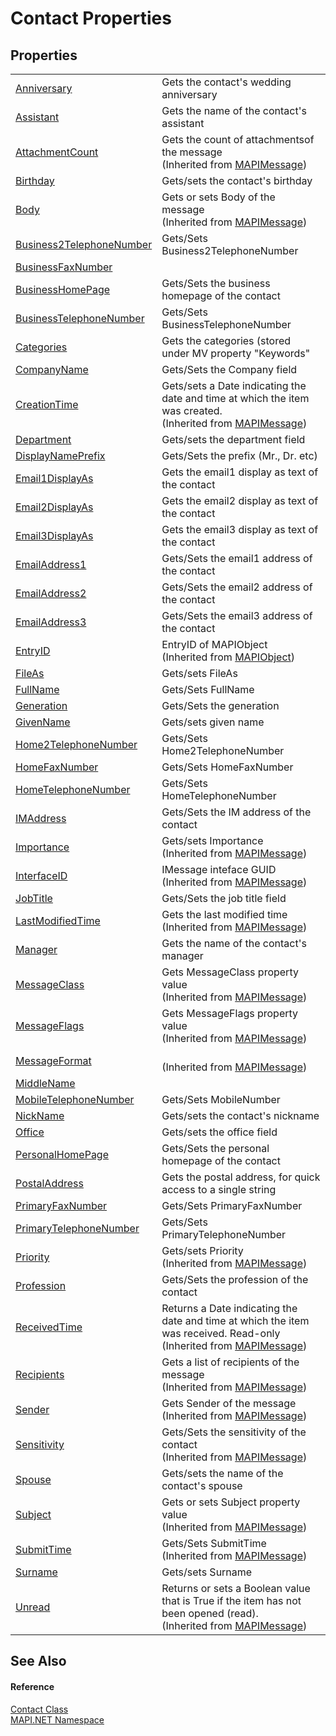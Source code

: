 # Contact Properties




## Properties
<table>
<tr>
<td><a href="0494f15d-42fb-eb14-fc9d-2489b46f2ed9.md">Anniversary</a></td>
<td>Gets the contact's wedding anniversary</td></tr>
<tr>
<td><a href="b9fdc663-c0e6-57c1-c048-991b0b623b4e.md">Assistant</a></td>
<td>Gets the name of the contact's assistant</td></tr>
<tr>
<td><a href="25ec012c-4c1e-4c1f-2256-26d875c79967.md">AttachmentCount</a></td>
<td>Gets the count of attachmentsof the message<br />(Inherited from <a href="29b8d96c-1ec2-828d-35a5-fae12d8802c8.md">MAPIMessage</a>)</td></tr>
<tr>
<td><a href="0e13012f-fe13-a517-4c00-07528f3e86f7.md">Birthday</a></td>
<td>Gets/sets the contact's birthday</td></tr>
<tr>
<td><a href="0022a6e1-096c-4a46-d1d1-ff91affa7ec1.md">Body</a></td>
<td>Gets or sets Body of the message<br />(Inherited from <a href="29b8d96c-1ec2-828d-35a5-fae12d8802c8.md">MAPIMessage</a>)</td></tr>
<tr>
<td><a href="cde2db14-b9be-8e7d-15da-1ac1108cdf75.md">Business2TelephoneNumber</a></td>
<td>Gets/Sets Business2TelephoneNumber</td></tr>
<tr>
<td><a href="c988a22c-3f17-d4b7-dfe0-3d8da4b10bf5.md">BusinessFaxNumber</a></td>
<td> </td></tr>
<tr>
<td><a href="cc841d3e-437d-dd15-1ef7-37ffe40f8365.md">BusinessHomePage</a></td>
<td>Gets/Sets the business homepage of the contact</td></tr>
<tr>
<td><a href="9a386e7f-abef-8764-b1cf-769d0302a9fc.md">BusinessTelephoneNumber</a></td>
<td>Gets/Sets BusinessTelephoneNumber</td></tr>
<tr>
<td><a href="d9adee6c-708e-8f9b-81a4-574632e18b16.md">Categories</a></td>
<td>Gets the categories (stored under MV property "Keywords"</td></tr>
<tr>
<td><a href="1689cf40-b20f-ade7-62f7-6b04c8e7939d.md">CompanyName</a></td>
<td>Gets/Sets the Company field</td></tr>
<tr>
<td><a href="0730e107-0d3a-e3af-764a-7e88119d6b9a.md">CreationTime</a></td>
<td>Gets/sets a Date indicating the date and time at which the item was created.<br />(Inherited from <a href="29b8d96c-1ec2-828d-35a5-fae12d8802c8.md">MAPIMessage</a>)</td></tr>
<tr>
<td><a href="1fa287a4-9d34-ecd7-9f4d-6415a5d408c0.md">Department</a></td>
<td>Gets/sets the department field</td></tr>
<tr>
<td><a href="f2b898e5-b822-90c9-1599-408493c806ff.md">DisplayNamePrefix</a></td>
<td>Gets/Sets the prefix (Mr., Dr. etc)</td></tr>
<tr>
<td><a href="3484206f-ff8d-4e2f-44ac-7e9e5afe205b.md">Email1DisplayAs</a></td>
<td>Gets the email1 display as text of the contact</td></tr>
<tr>
<td><a href="85d1b098-6958-6789-4ce6-3d79e8a485cd.md">Email2DisplayAs</a></td>
<td>Gets the email2 display as text of the contact</td></tr>
<tr>
<td><a href="98f6e5de-028f-998b-4603-4e7b9946c76d.md">Email3DisplayAs</a></td>
<td>Gets the email3 display as text of the contact</td></tr>
<tr>
<td><a href="4c7e11c4-4805-6a02-5ab6-ce9154c900db.md">EmailAddress1</a></td>
<td>Gets/Sets the email1 address of the contact</td></tr>
<tr>
<td><a href="9a49cbff-bc15-9580-2431-2f0b64e4208b.md">EmailAddress2</a></td>
<td>Gets/Sets the email2 address of the contact</td></tr>
<tr>
<td><a href="3ca74fe3-0ae6-999d-ec09-5f425644642a.md">EmailAddress3</a></td>
<td>Gets/Sets the email3 address of the contact</td></tr>
<tr>
<td><a href="361b1fae-bad7-de5a-f54e-55df88c08a15.md">EntryID</a></td>
<td>EntryID of MAPIObject<br />(Inherited from <a href="6aa245b8-3fdd-0cd0-a3f7-bdccb4596d2c.md">MAPIObject</a>)</td></tr>
<tr>
<td><a href="34b8cbe9-cf6b-591a-d983-ed2adb962665.md">FileAs</a></td>
<td>Gets/sets FileAs</td></tr>
<tr>
<td><a href="dadfc314-7c2f-371c-72bc-312dc5dfafcc.md">FullName</a></td>
<td>Gets/Sets FullName</td></tr>
<tr>
<td><a href="c04200c8-faf2-c349-4fd6-860582b1086b.md">Generation</a></td>
<td>Gets/Sets the generation</td></tr>
<tr>
<td><a href="40b113c3-6003-a877-4636-8106ffe92727.md">GivenName</a></td>
<td>Gets/sets given name</td></tr>
<tr>
<td><a href="f26b451e-73b9-d683-7ef1-2fac2ad1c83b.md">Home2TelephoneNumber</a></td>
<td>Gets/Sets Home2TelephoneNumber</td></tr>
<tr>
<td><a href="86436d3a-6210-7392-a274-a50346a49337.md">HomeFaxNumber</a></td>
<td>Gets/Sets HomeFaxNumber</td></tr>
<tr>
<td><a href="7a785bbf-10dc-3260-cf98-d75b4fd8ab07.md">HomeTelephoneNumber</a></td>
<td>Gets/Sets HomeTelephoneNumber</td></tr>
<tr>
<td><a href="51555cdd-90d5-d1d0-ff78-f8c7169faf8b.md">IMAddress</a></td>
<td>Gets/Sets the IM address of the contact</td></tr>
<tr>
<td><a href="2981b9f7-f039-3588-8cd9-3aa2fe2342d3.md">Importance</a></td>
<td>Gets/sets Importance<br />(Inherited from <a href="29b8d96c-1ec2-828d-35a5-fae12d8802c8.md">MAPIMessage</a>)</td></tr>
<tr>
<td><a href="a1a5ceb5-075d-0f5b-2d81-311552135fc5.md">InterfaceID</a></td>
<td>IMessage inteface GUID<br />(Inherited from <a href="29b8d96c-1ec2-828d-35a5-fae12d8802c8.md">MAPIMessage</a>)</td></tr>
<tr>
<td><a href="034ccff0-081d-2bd9-8963-b030f91122c5.md">JobTitle</a></td>
<td>Gets/Sets the job title field</td></tr>
<tr>
<td><a href="2e085e43-505f-a257-4b14-e04bf2b548ed.md">LastModifiedTime</a></td>
<td>Gets the last modified time<br />(Inherited from <a href="29b8d96c-1ec2-828d-35a5-fae12d8802c8.md">MAPIMessage</a>)</td></tr>
<tr>
<td><a href="73f94597-9ef4-34a4-0121-adf78f9f747e.md">Manager</a></td>
<td>Gets the name of the contact's manager</td></tr>
<tr>
<td><a href="11438f19-4cb6-f706-689a-78554130eed0.md">MessageClass</a></td>
<td>Gets MessageClass property value<br />(Inherited from <a href="29b8d96c-1ec2-828d-35a5-fae12d8802c8.md">MAPIMessage</a>)</td></tr>
<tr>
<td><a href="d011cd55-0dd1-6408-8756-eb5fa4b96244.md">MessageFlags</a></td>
<td>Gets MessageFlags property value<br />(Inherited from <a href="29b8d96c-1ec2-828d-35a5-fae12d8802c8.md">MAPIMessage</a>)</td></tr>
<tr>
<td><a href="bc6e4b68-2def-97e0-0e9e-7ad5a78287a7.md">MessageFormat</a></td>
<td><br />(Inherited from <a href="29b8d96c-1ec2-828d-35a5-fae12d8802c8.md">MAPIMessage</a>)</td></tr>
<tr>
<td><a href="5aca7c9b-286f-b2d8-fa95-b45f89bddf74.md">MiddleName</a></td>
<td> </td></tr>
<tr>
<td><a href="5929a995-b91a-b92f-9808-62092aee0744.md">MobileTelephoneNumber</a></td>
<td>Gets/Sets MobileNumber</td></tr>
<tr>
<td><a href="1ab401ad-ca5f-188f-cf9e-1365d83e0739.md">NickName</a></td>
<td>Gets/sets the contact's nickname</td></tr>
<tr>
<td><a href="97c7de90-216a-63e1-2513-52173154f4ad.md">Office</a></td>
<td>Gets/sets the office field</td></tr>
<tr>
<td><a href="6bd92255-d2d2-2c64-12e1-ea636e64215f.md">PersonalHomePage</a></td>
<td>Gets/Sets the personal homepage of the contact</td></tr>
<tr>
<td><a href="af6872de-c1ed-429d-2e18-04d3ab2506c9.md">PostalAddress</a></td>
<td>Gets the postal address, for quick access to a single string</td></tr>
<tr>
<td><a href="25a8d255-3a5b-012c-f4f3-022046e0f348.md">PrimaryFaxNumber</a></td>
<td>Gets/Sets PrimaryFaxNumber</td></tr>
<tr>
<td><a href="2c539f60-934a-de33-c7cd-a68b19820af7.md">PrimaryTelephoneNumber</a></td>
<td>Gets/Sets PrimaryTelephoneNumber</td></tr>
<tr>
<td><a href="676cafdf-ba91-16e0-cb04-2b68b88cab96.md">Priority</a></td>
<td>Gets/sets Priority<br />(Inherited from <a href="29b8d96c-1ec2-828d-35a5-fae12d8802c8.md">MAPIMessage</a>)</td></tr>
<tr>
<td><a href="d43bcd07-ad9c-a2bd-df95-4c5dae31eaa5.md">Profession</a></td>
<td>Gets/Sets the profession of the contact</td></tr>
<tr>
<td><a href="b1f5840d-e13e-549b-e3ba-ef4cc53a044d.md">ReceivedTime</a></td>
<td>Returns a Date indicating the date and time at which the item was received. Read-only<br />(Inherited from <a href="29b8d96c-1ec2-828d-35a5-fae12d8802c8.md">MAPIMessage</a>)</td></tr>
<tr>
<td><a href="95293fce-132b-6db6-ae31-c25fb8826c64.md">Recipients</a></td>
<td>Gets a list of recipients of the message<br />(Inherited from <a href="29b8d96c-1ec2-828d-35a5-fae12d8802c8.md">MAPIMessage</a>)</td></tr>
<tr>
<td><a href="b7fb0871-5d99-11c2-9011-03a9b6bad0d7.md">Sender</a></td>
<td>Gets Sender of the message<br />(Inherited from <a href="29b8d96c-1ec2-828d-35a5-fae12d8802c8.md">MAPIMessage</a>)</td></tr>
<tr>
<td><a href="1cc3fad4-b99c-fb3a-3dac-aeb6de7a7b76.md">Sensitivity</a></td>
<td>Gets/Sets the sensitivity of the contact<br />(Inherited from <a href="29b8d96c-1ec2-828d-35a5-fae12d8802c8.md">MAPIMessage</a>)</td></tr>
<tr>
<td><a href="a9954114-38db-a9c2-695a-4c8c017e0794.md">Spouse</a></td>
<td>Gets/sets the name of the contact's spouse</td></tr>
<tr>
<td><a href="5557da39-3192-8151-7511-99a1a9351da3.md">Subject</a></td>
<td>Gets or sets Subject property value<br />(Inherited from <a href="29b8d96c-1ec2-828d-35a5-fae12d8802c8.md">MAPIMessage</a>)</td></tr>
<tr>
<td><a href="f01c8fd4-c644-2533-0eaf-d4d7f21fcb93.md">SubmitTime</a></td>
<td>Gets/Sets SubmitTime<br />(Inherited from <a href="29b8d96c-1ec2-828d-35a5-fae12d8802c8.md">MAPIMessage</a>)</td></tr>
<tr>
<td><a href="d569a8f1-00d4-90ab-9ecc-5671eb367b97.md">Surname</a></td>
<td>Gets/sets Surname</td></tr>
<tr>
<td><a href="c293ce33-90e1-7e31-3fb3-fcc5f96fce1a.md">Unread</a></td>
<td>Returns or sets a Boolean value that is True if the item has not been opened (read).<br />(Inherited from <a href="29b8d96c-1ec2-828d-35a5-fae12d8802c8.md">MAPIMessage</a>)</td></tr>
</table>

## See Also


#### Reference
<a href="15d9a756-dc0b-8a38-6c7c-2733a049e18c.md">Contact Class</a>  
<a href="5bef4637-66f8-16d4-e5f4-4d0da57a1538.md">MAPI.NET Namespace</a>  
